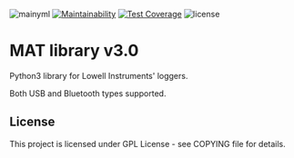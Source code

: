 
![mainyml](https://img.shields.io/github/actions/workflow/status/lowellinstruments/lowell-mat/main.yml?branch=v4)
[![Maintainability](https://api.codeclimate.com/v1/badges/9682c96337fbc3e1a730/maintainability)](https://codeclimate.com/github/LowellInstruments/lowell-mat/maintainability)
[![Test Coverage](https://api.codeclimate.com/v1/badges/9682c96337fbc3e1a730/test_coverage)](https://codeclimate.com/github/LowellInstruments/lowell-mat/test_coverage)
![license](https://img.shields.io/github/license/lowellinstruments/lowell-mat?branch=v4)

# MAT library v3.0


Python3 library for Lowell Instruments' loggers.

Both USB and Bluetooth types supported.

## License
This project is licensed under GPL License - see COPYING file for details.
